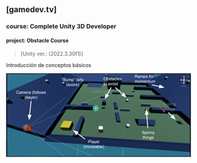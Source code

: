 ## [gamedev.tv]

### course: Complete Unity 3D Developer

#### project: Obstacle Course 

> [Unity ver.: (2022.3.30f1)]

Introducción de conceptos básicos

<center>

![gameplay](gameplay.png)

</center>
